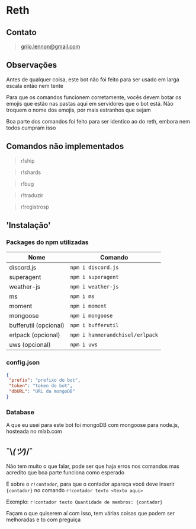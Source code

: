 # Reth
## Contato
> grilo.lennon@gmail.com
## Observações
Antes de qualquer coisa, este bot não foi feito para ser usado em larga escala então nem tente

Para que os comandos funcionem corretamente, vocês devem botar os emojis que estão nas pastas aqui em servidores que o bot
está. Não troquem o nome dos emojis, por mais estranhos que sejam

Boa parte dos comandos foi feito para ser identico ao do reth, embora nem todos cumpram isso
## Comandos não implementados
> r!ship

> r!shards

> r!bug

> r!traduzir

> r!registrosp
## 'Instalação'
### Packages do npm utilizadas
| Nome | Comando|
|---|---|
| discord.js | `npm i discord.js`|
| superagent | `npm i superagent`|
| weather-js | `npm i weather-js`|
| ms | `npm i ms` |
| moment | `npm i moment`|
| mongoose | `npm i mongoose`|
| bufferutil (opcional) | `npm i bufferutil`|
| erlpack (opcional) | `npm i hammerandchisel/erlpack`|
| uws (opcional) | `npm i uws`|
### config.json
```json
{
 "prefix": "prefixo do bot",
 "token": "token do bot",
 "dbURL": "URL da mongoDB"
}
```
### Database
A que eu usei para este bot foi mongoDB com mongoose para node.js, hosteada no mlab.com
## ¯\\_(ツ)_/¯
Não tem muito o que falar, pode ser que haja erros nos comandos mas acredito que boa parte funciona como esperado

E sobre o `r!contador`, para que o contador apareça você deve inserir `{contador}` no comando `r!contador texto <texto aqui>`

Exemplo: `r!contador texto Quantidade de membros: {contador}`

Façam o que quiserem aí com isso, tem várias coisas que podem ser melhoradas e to com preguiça
